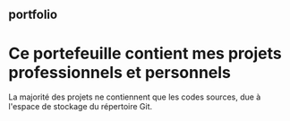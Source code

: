 ## portfolio
# Ce portefeuille contient mes projets professionnels et personnels
La majorité des projets ne contiennent que les codes sources, due à l'espace de stockage du répertoire Git.
